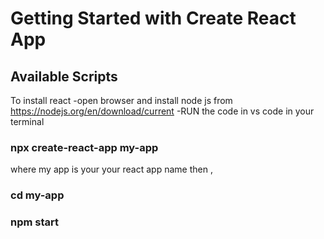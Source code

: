 # Getting Started with Create React App

## Available Scripts
 To install react 
 -open browser and install node js  from https://nodejs.org/en/download/current
 -RUN the code in vs code in your terminal 
 ### npx create-react-app my-app
 where my app is your your react app name
 then ,
 ### cd my-app
 ### npm start 
